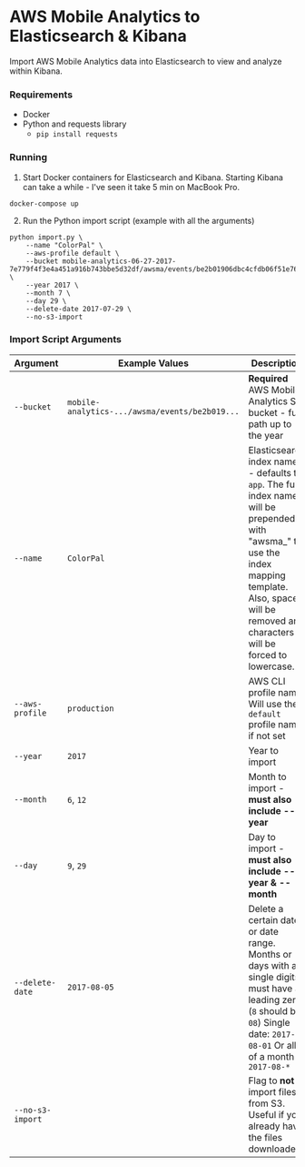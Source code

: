 # AWS Mobile Analytics to Elasticsearch & Kibana
Import AWS Mobile Analytics data into Elasticsearch to view and analyze within Kibana.

### Requirements
- Docker
- Python and requests library
    - `pip install requests`

### Running

1. Start Docker containers for Elasticsearch and Kibana. Starting Kibana can take a while - I've seen it take 5 min on MacBook Pro.
```
docker-compose up
```

2. Run the Python import script (example with all the arguments)
```
python import.py \
    --name "ColorPal" \
    --aws-profile default \
    --bucket mobile-analytics-06-27-2017-7e779f4f3e4a451a916b743bbe5d32df/awsma/events/be2b01906dbc4cfdb06f51e761b8ab76 \
    --year 2017 \
    --month 7 \
    --day 29 \
    --delete-date 2017-07-29 \
    --no-s3-import
```


### Import Script Arguments
| Argument | Example Values | Description |
|----------|----------------|-------------|
| `--bucket` | `mobile-analytics-.../awsma/events/be2b019...` | **Required** AWS Mobile Analytics S3 bucket - full path up to the year
| `--name`   | `ColorPal`         | Elasticsearch index name - defaults to `app`. The full index name will be prepended with "awsma_" to use the index mapping template. Also, spaces will be removed and characters will be forced to lowercase.
| `--aws-profile` | `production`  | AWS CLI profile name. Will use the `default` profile name if not set
| `--year`   | `2017`             | Year to import
| `--month`  |  `6`, `12`         | Month to import - **must also include --year**
| `--day`    |   `9`, `29`        | Day to import - **must also include --year & --month**
| `--delete-date` | `2017-08-05`  | Delete a certain date or date range. Months or days with a single digits must have a leading zero. (`8` should be `08`) Single date: `2017-08-01` Or all of a month `2017-08-*`
| `--no-s3-import` |              | Flag to **not** import files from S3. Useful if you already have the files downloaded
